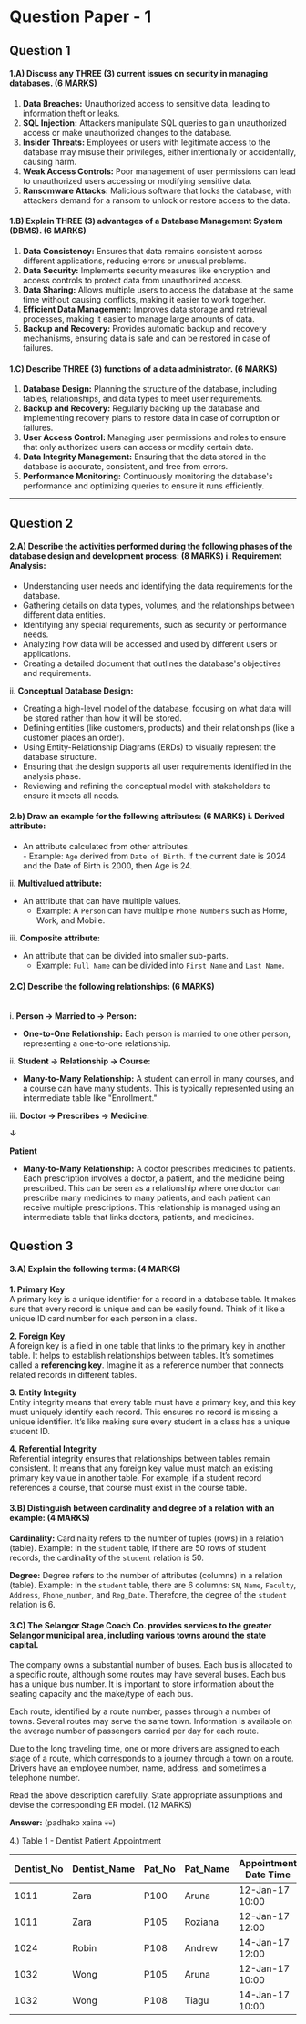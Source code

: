 # Question Paper - 1

## Question 1

#### **1.A)** Discuss any THREE (3) current issues on security in managing databases. (6 MARKS)

1. **Data Breaches:** Unauthorized access to sensitive data, leading to information theft or leaks.
2. **SQL Injection:** Attackers manipulate SQL queries to gain unauthorized access or make unauthorized changes to the database.
3. **Insider Threats:** Employees or users with legitimate access to the database may misuse their privileges, either intentionally or accidentally, causing harm.
4. **Weak Access Controls:** Poor management of user permissions can lead to unauthorized users accessing or modifying sensitive data.
5. **Ransomware Attacks:** Malicious software that locks the database, with attackers demand for a ransom to unlock or restore access to the data.

#### **1.B)** Explain THREE (3) advantages of a Database Management System (DBMS). (6 MARKS)

1. **Data Consistency:** Ensures that data remains consistent across different applications, reducing errors or unusual problems.
2. **Data Security:** Implements security measures like encryption and access controls to protect data from unauthorized access.
3. **Data Sharing:** Allows multiple users to access the database at the same time without causing conflicts, making it easier to work together.
4. **Efficient Data Management:** Improves data storage and retrieval processes, making it easier to manage large amounts of data.
5. **Backup and Recovery:** Provides automatic backup and recovery mechanisms, ensuring data is safe and can be restored in case of failures.

#### **1.C)** Describe THREE (3) functions of a data administrator. (6 MARKS)

1. **Database Design:** Planning the structure of the database, including tables, relationships, and data types to meet user requirements.
2. **Backup and Recovery:** Regularly backing up the database and implementing recovery plans to restore data in case of corruption or failures.
3. **User Access Control:** Managing user permissions and roles to ensure that only authorized users can access or modify certain data.
4. **Data Integrity Management:** Ensuring that the data stored in the database is accurate, consistent, and free from errors.
5. **Performance Monitoring:** Continuously monitoring the database's performance and optimizing queries to ensure it runs efficiently.

***

## Question 2

#### **2.A) Describe the activities performed during the following phases of the database design and development process: (8 MARKS)** i. **Requirement Analysis:**

* Understanding user needs and identifying the data requirements for the database.
* Gathering details on data types, volumes, and the relationships between different data entities.
* Identifying any special requirements, such as security or performance needs.
* Analyzing how data will be accessed and used by different users or applications.
* Creating a detailed document that outlines the database's objectives and requirements.

ii. **Conceptual Database Design:**

* Creating a high-level model of the database, focusing on what data will be stored rather than how it will be stored.
* Defining entities (like customers, products) and their relationships (like a customer places an order).
* Using Entity-Relationship Diagrams (ERDs) to visually represent the database structure.
* Ensuring that the design supports all user requirements identified in the analysis phase.
* Reviewing and refining the conceptual model with stakeholders to ensure it meets all needs.

#### **2.b) Draw an example for the following attributes: (6 MARKS)** i. **Derived attribute:**

* An attribute calculated from other attributes.\
  \- Example: `Age` derived from `Date of Birth`. If the current date is 2024 and the Date of Birth is 2000, then Age is 24.

ii. **Multivalued attribute:**

* An attribute that can have multiple values.
  * Example: A `Person` can have multiple `Phone Numbers` such as Home, Work, and Mobile.

iii. **Composite attribute:**

* An attribute that can be divided into smaller sub-parts.
  * Example: `Full Name` can be divided into `First Name` and `Last Name`.

#### **2.C) Describe the following relationships: (6 MARKS)**

\
i. **Person → Married to → Person:**

* **One-to-One Relationship:** Each person is married to one other person, representing a one-to-one relationship.

ii. **Student → Relationship → Course:**

* **Many-to-Many Relationship:** A student can enroll in many courses, and a course can have many students. This is typically represented using an intermediate table like "Enrollment."

iii. **Doctor → Prescribes → Medicine:**

&#x20;                                 **↓**

&#x20;                           **Patient**

* **Many-to-Many Relationship:** A doctor prescribes medicines to patients. Each prescription involves a doctor, a patient, and the medicine being prescribed. This can be seen as a relationship where one doctor can prescribe many medicines to many patients, and each patient can receive multiple prescriptions. This relationship is managed using an intermediate table that links doctors, patients, and medicines.

## Question 3

#### **3.A) Explain the following terms: (4 MARKS)**

**1. Primary Key**\
A primary key is a unique identifier for a record in a database table. It makes sure that every record is unique and can be easily found. Think of it like a unique ID card number for each person in a class.

**2. Foreign Key**\
A foreign key is a field in one table that links to the primary key in another table. It helps to establish relationships between tables. It’s sometimes called a **referencing key**. Imagine it as a reference number that connects related records in different tables.

**3. Entity Integrity**\
Entity integrity means that every table must have a primary key, and this key must uniquely identify each record. This ensures no record is missing a unique identifier. It’s like making sure every student in a class has a unique student ID.

**4. Referential Integrity**\
Referential integrity ensures that relationships between tables remain consistent. It means that any foreign key value must match an existing primary key value in another table. For example, if a student record references a course, that course must exist in the course table.

#### **3.B) Distinguish between cardinality and degree of a relation with an example: (4 MARKS)**

**Cardinality:** Cardinality refers to the number of tuples (rows) in a relation (table). Example: In the `student` table, if there are 50 rows of student records, the cardinality of the `student` relation is 50.

**Degree:** Degree refers to the number of attributes (columns) in a relation (table). Example: In the `student` table, there are 6 columns: `SN`, `Name`, `Faculty`, `Address`, `Phone_number`, and `Reg_Date`. Therefore, the degree of the `student` relation is 6.

#### **3.C)** The Selangor Stage Coach Co. provides services to the greater Selangor municipal area, including various towns around the state capital.

The company owns a substantial number of buses. Each bus is allocated to a specific route, although some routes may have several buses. Each bus has a unique bus number. It is important to store information about the seating capacity and the make/type of each bus.

Each route, identified by a route number, passes through a number of towns. Several routes may serve the same town. Information is available on the average number of passengers carried per day for each route.

Due to the long traveling time, one or more drivers are assigned to each stage of a route, which corresponds to a journey through a town on a route. Drivers have an employee number, name, address, and sometimes a telephone number.

Read the above description carefully. State appropriate assumptions and devise the corresponding ER model. (12 MARKS)

**Answer:** (padhako xaina 💀💀)



4.) Table 1 - Dentist Patient Appointment

| Dentist\_No | Dentist\_Name | Pat\_No | Pat\_Name | Appointment Date Time | Surgery\_No |
| ----------- | ------------- | ------- | --------- | --------------------- | ----------- |
| 1011        | Zara          | P100    | Aruna     | 12-Jan-17 10:00       | 515         |
| 1011        | Zara          | P105    | Roziana   | 12-Jan-17 12:00       | 515         |
| 1024        | Robin         | P108    | Andrew    | 14-Jan-17 12:00       | 510         |
| 1032        | Wong          | P105    | Aruna     | 12-Jan-17 10:00       | 515         |
| 1032        | Wong          | P108    | Tiagu     | 14-Jan-17 10:00       | 515         |
